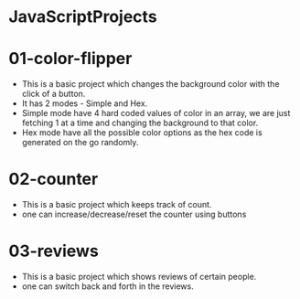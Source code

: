 # JavaScriptProjects

# 01-color-flipper

* This is a basic project which changes the background color with the click of a button.
* It has 2 modes - Simple and Hex.
* Simple mode have 4 hard coded values of color in an array, we are just fetching 1 at a time and changing the background to that color.
* Hex mode have all the possible color options as the hex code is generated on the go randomly.

# 02-counter

* This is a basic project which keeps track of count.
* one can increase/decrease/reset the counter using buttons

# 03-reviews

* This is a basic project which shows reviews of certain people.
* one can switch back and forth in the reviews.
